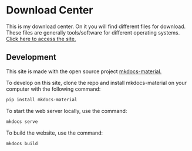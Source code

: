 # Download Center
This is my download center. On it you will find different files for download. These files are generally tools/software for different operating systems. 
[Click here to access the site.](https://dw.louis.software)

## Development 
This site is made with the open source project [mkdocs-material.](https://github.com/squidfunk/mkdocs-material)

To develop on this site, clone the repo and install mkdocs-material on your computer with the following command: 
```bash
pip install mkdocs-material
```
To start the web server locally, use the command: 
```bash
mkdocs serve
```

To build the website, use the command:
```bash
mkdocs build
```

